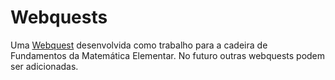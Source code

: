 # Webquests

Uma
[Webquest](http://www.diaadiaeducacao.pr.gov.br/portals/pde/arquivos/1951-6.pdf)
desenvolvida como trabalho para a cadeira de Fundamentos da Matemática
Elementar. No futuro outras webquests podem ser adicionadas.
